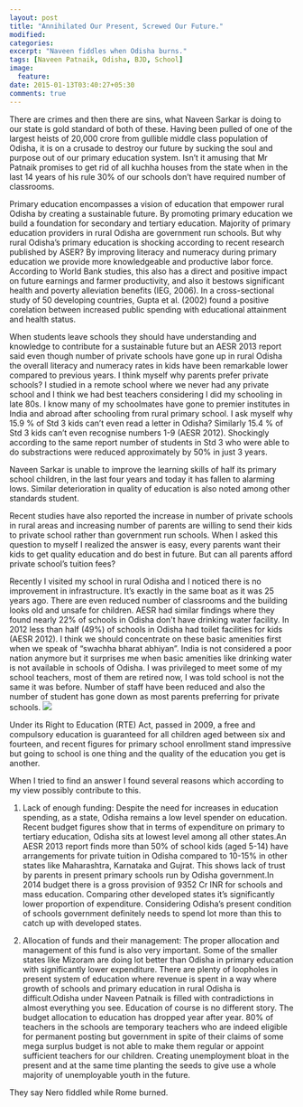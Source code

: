 ```yaml
---
layout: post
title: "Annihilated Our Present, Screwed Our Future."
modified:
categories: 
excerpt: "Naveen fiddles when Odisha burns."
tags: [Naveen Patnaik, Odisha, BJD, School]
image:
  feature:
date: 2015-01-13T03:40:27+05:30
comments: true
---
```

There are crimes and then there are sins, what Naveen Sarkar is doing to our state is gold standard of both of these. Having been pulled of one of the largest heists of 20,000 crore from gullible middle class population of Odisha, it is on a crusade to destroy our future by sucking the soul and purpose out of our primary education system. Isn’t it amusing that Mr Patnaik promises to get rid of all kuchha houses from the state when in the last 14 years of his rule 30% of our schools don’t have required number of classrooms.

Primary education encompasses a vision of education that empower rural Odisha by creating a sustainable future. By promoting primary education we build a foundation for secondary and tertiary education. Majority of primary education providers in rural Odisha are government run schools. But why rural Odisha’s primary education is shocking according to recent research published by ASER? By improving literacy and numeracy during primary education we provide more knowledgeable and productive labor force. According to World Bank studies, this also has a direct and positive impact on future earnings and farmer productivity, and also it bestows significant health and poverty alleviation benefits (IEG, 2006). In a cross-sectional study of 50 developing countries, Gupta et al. (2002) found a positive corelation between increased public spending with educational attainment and health status.  

When students leave schools they should have understanding and knowledge to contribute for a sustainable future but an AESR 2013 report said even though number of private schools have gone up in rural Odisha the overall literacy and numeracy rates in kids have been remarkable lower compared to previous years. I think myself why parents prefer private schools? I studied in a remote school where we never had any private school and I think we had best teachers considering I did my schooling in late 80s. I know many of my schoolmates have gone to premier institutes in India and abroad after schooling from rural primary school. I ask myself why 15.9 % of Std 3 kids can’t even read a letter in Odisha? Similarly 15.4 % of Std 3 kids can’t even recognise numbers 1-9 (AESR 2012). Shockingly according to the same report number of students in Std 3 who were able to do substractions were reduced approximately by 50% in just 3 years.

Naveen Sarkar is unable to improve the learning skills of half its primary school children, in the last four years and today it has fallen to alarming lows. Similar deterioration in quality of education is also noted among other standards student.

Recent studies have also reported the increase in number of private schools in rural areas and increasing number of parents are willing to send their kids to private school rather than government run schools. When I asked this question to myself I realized the answer is easy, every parents want their kids to get quality education and do best in future. But can all parents afford private school’s tuition fees? 

Recently I visited my school in rural Odisha and I noticed there is no improvement in infrastructure. It’s exactly in the same boat as it was 25 years ago. There are even reduced number of classrooms and the building looks old and unsafe for children. AESR had similar findings where they found nearly 22% of schools in Odisha don't have drinking water facility. In 2012 less than half (49%) of schools in Odisha had toilet facilities for kids (AESR 2012). I think we should concentrate on these basic amenities first when we speak of “swachha bharat abhiyan”.  India is not considered a poor nation anymore but it surprises me when basic amenities like drinking water is not available in schools of Odisha. I was privileged to meet some of my school teachers, most of them are retired now, I was told school is not the same it was before. Number of staff have been reduced and also the number of student has gone down as most parents preferring for private schools.
![](http://www.manjul.com/cartoons/wp-content/uploads/2008/10/051008pol.jpg)

Under its Right to Education (RTE) Act, passed in 2009, a free and compulsory education is guaranteed for all children aged between six and fourteen, and recent figures for primary school enrollment stand impressive but going to school is one thing and the quality of the education you get is another. 

When I tried to find an answer I found several reasons which according to my view possibly contribute to this. 

1. Lack of enough funding: 
Despite the need for increases in education spending, as a state, Odisha remains a low level spender on education. Recent budget figures show that in terms of expenditure on primary to tertiary education, Odisha sits at lowest level among all other states.An AESR 2013 report finds more than 50% of school kids (aged 5-14) have arrangements for private tuition in Odisha compared to 10-15% in other states like Maharashtra, Karnataka and Gujrat. This shows lack of trust by parents in present primary schools run by Odisha government.In 2014 budget there is a gross provision of 9352 Cr INR for schools and mass education. Comparing other developed states it’s significantly lower proportion of expenditure. Considering Odisha’s present condition of schools government definitely needs to spend lot more than this to catch up with developed states. 

2. Allocation of funds and their management:
The proper allocation and management of this fund is also very important. Some of the smaller states like Mizoram are doing lot better than Odisha in primary education with significantly lower expenditure. There are plenty of loopholes in present system of education where revenue is spent in a way where growth of schools and primary education in rural Odisha is difficult.Odisha under Naveen Patnaik is filled with contradictions in almost everything you see. Education of course is no different story. The budget allocation to education has dropped year after year. 80% of teachers in the schools are temporary teachers who are indeed eligible for permanent posting but government in spite of their claims of some mega surplus budget is not able to make them regular or appoint sufficient teachers for our children. Creating unemployment bloat in the present and at the same time planting the seeds to give use a whole majority of unemployable youth in the future.

They say Nero fiddled while Rome burned.
